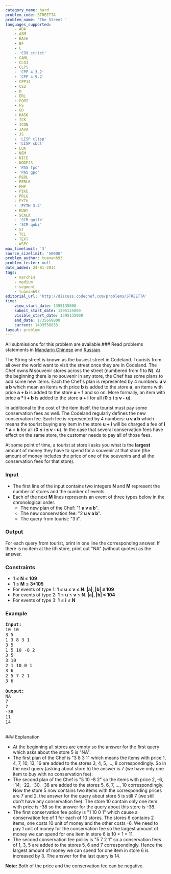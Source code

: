 ```yaml
---
category_name: hard
problem_code: STREETTA
problem_name: 'The Street '
languages_supported:
    - ADA
    - ASM
    - BASH
    - BF
    - C
    - 'C99 strict'
    - CAML
    - CLOJ
    - CLPS
    - 'CPP 4.3.2'
    - 'CPP 4.9.2'
    - CPP14
    - CS2
    - D
    - ERL
    - FORT
    - FS
    - GO
    - HASK
    - ICK
    - ICON
    - JAVA
    - JS
    - 'LISP clisp'
    - 'LISP sbcl'
    - LUA
    - NEM
    - NICE
    - NODEJS
    - 'PAS fpc'
    - 'PAS gpc'
    - PERL
    - PERL6
    - PHP
    - PIKE
    - PRLG
    - PYTH
    - 'PYTH 3.4'
    - RUBY
    - SCALA
    - 'SCM guile'
    - 'SCM qobi'
    - ST
    - TCL
    - TEXT
    - WSPC
max_timelimit: '3'
source_sizelimit: '50000'
problem_author: tuananh93
problem_tester: null
date_added: 24-01-2014
tags:
    - march14
    - medium
    - segment
    - tuananh93
editorial_url: 'http://discuss.codechef.com/problems/STREETTA'
time:
    view_start_date: 1395135000
    submit_start_date: 1395135000
    visible_start_date: 1395135000
    end_date: 1735669800
    current: 1493556853
layout: problem
---
```

All submissions for this problem are available.###  Read problems statements in [Mandarin Chinese](http://www.codechef.com/download/translated/MARCH14/mandarin/STREETTA.pdf) and [Russian](http://www.codechef.com/download/translated/MARCH14/russian/STREETTA.pdf).

The String street is known as the busiest street in Codeland.
Tourists from all over the world want to visit the street once they are in Codeland.
The Chef owns **N** souvenir stores across the street (numbered from **1** to **N**).
At the beginning there is no souvenir in any store, the Chef has some plans to add some new items.
Each the Chef's plan is represented by 4 numbers: **u v a b** which mean an items with price **b**
is added to the store **u**, an items with price **a + b** is added to the store **u + 1** and so on.
More formally, an item with price **a \* i + b** is added to the store **u + i** for all (**0 ≤ i ≤ v - u**).

In additional to the cost of the item itself, the tourist must pay some conservation fees as well.
The Codeland regularly defines the new conservation fee. Each fee is represented by 4 numbers: **u v a b** which means
the tourist buying any item in the store **u + i** will be charged a fee of **i \* a + b** for all (**0 ≤ i ≤ v - u**).
In the case that several conservation fees have effect on the same store, the customer needs to pay all of those fees.

At some point of time, a tourist at store **i** asks you what is the **largest** amount of money they have to spend for
a souvenir at that store (the amount of money includes the price of one of the souvenirs and all the conservation fees for that store).

### Input

- The first line of the input contains two integers **N** and **M** represent the number of stores and the number of events
- Each of the next **M** lines represents an event of three types below in the chronological order. 
  - The new plan of the Chef: "1 **u v a b**".
  - The new conservation fee: "2 **u v a b**".
  - The query from tourist: "3 **i**".

### Output

For each query from tourist, print in one line the corresponding answer.
If there is no item at the **i**th store, print out "NA" (without quotes) as the answer.

### Constraints

- **1** ≤ **N** ≤ **109**
- **1** ≤ **M** ≤ **3\*105**
- For events of type 1: **1** ≤ **u** ≤ **v** ≤ **N**. **|a|, |b| ≤ 109**
- For events of type 2: **1** ≤ **u** ≤ **v** ≤ **N**. **|a|, |b| ≤ 104**
- For events of type 3: **1** ≤ **i** ≤ **N**

### Example

<pre><b>Input:</b>
10 10
3 5
1 3 8 3 1
3 5
1 5 10 -8 2
3 5
3 10
2 1 10 0 1
3 6
2 5 7 2 1
3 6

<b>Output:</b>
NA
7
7
-38
11
14

</pre>### Explanation
- At the beginning all stores are empty so the answer for the first query which asks about the store 5 is "NA".
- The first plan of the Chef is "3 8 3 1" which means the items with price 1, 4, 7, 10, 13, 16 are added to the stores 3, 4, 5, ..., 8 correspondingly. So in the next query (asking about store 5) the answer is 7 (we have only one item to buy with no conservation fee).
- The second plan of the Chef is "5 10 -8 2" so the items with price 2, -6, -14, -22, -30, -38 are added to the stores 5, 6, 7, ..., 10 correspondingly. Now the store 5 now contains two items with the corresponding prices are 7 and 2, the answer for the query about store 5 is still 7 (we still don't have any conservation fee). The store 10 contain only one item with price is -38 so the answer for the query about this store is -38.
- The first conservation fee policy is "1 10 0 1" which cause a conservation fee of 1 for each of 10 stores. The stores 6 contains 2 items, one costs 10 unit of money and the other costs -6. We need to pay 1 unit of money for the conservation fee so the largest amount of money we can spend for one item in store 6 is 10 + 1 = 11.
- The second conservation fee policy is "5 7 2 1" so a conservation fees of 1, 3, 5 are added to the stores 5, 6 and 7 correspondingly. Hence the largest amount of money we can spend for one item in store 6 is increased by 3. The answer for the last query is 14.

**Note:** Both of the price and the conservation fee can be negative.
